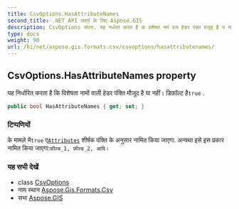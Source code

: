 ```yaml
---
title: CsvOptions.HasAttributeNames
second_title: .NET API संदर्भ के लिए Aspose.GIS
description: CsvOptions संपत्त. यह नर्धरत करत है क वशेषत नमं वल हेडर पंक्त मजूद है य नहं डफ़ल्ट हैtrue .
type: docs
weight: 90
url: /hi/net/aspose.gis.formats.csv/csvoptions/hasattributenames/
---
```

## CsvOptions.HasAttributeNames property

यह निर्धारित करता है कि विशेषता नामों वाली हेडर पंक्ति मौजूद है या नहीं। डिफ़ॉल्ट है`true` .

```csharp
public bool HasAttributeNames { get; set; }
```

### टिप्पणियों

के मामले में`true` ए[`Attributes`](../../../aspose.gis/vectorlayer/attributes/) शीर्षक पंक्ति के अनुसार नामित किया जाएगा. अन्यथा इसे इस प्रकार नामित किया जाएगा:`फ़ील्ड_1, फ़ील्ड_2, आदि।`

### यह सभी देखें

* class [CsvOptions](../)
* नाम स्थान [Aspose.Gis.Formats.Csv](../../csvoptions/)
* सभा [Aspose.GIS](../../../)


